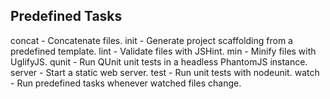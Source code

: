 ## Predefined Tasks

concat - Concatenate files.
init - Generate project scaffolding from a predefined template.
lint - Validate files with JSHint.
min - Minify files with UglifyJS.
qunit - Run QUnit unit tests in a headless PhantomJS instance.
server - Start a static web server.
test - Run unit tests with nodeunit.
watch - Run predefined tasks whenever watched files change.
